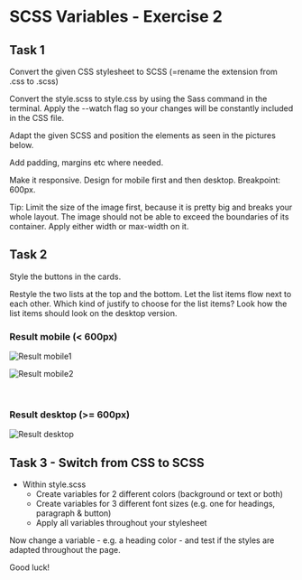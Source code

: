 # SCSS Variables - Exercise 2

## Task 1

Convert the given CSS stylesheet to SCSS (=rename the extension from .css to .scss)

Convert the style.scss to style.css by using the Sass command in the terminal. Apply the --watch flag so your changes will be constantly included in the CSS file.

Adapt the given SCSS and position the elements as seen in the pictures below.

Add padding, margins etc where needed.

Make it responsive. Design for mobile first and then desktop. Breakpoint: 600px.

Tip: Limit the size of the image first, because it is pretty big and breaks your whole layout. The image should not be able to exceed the boundaries of its container. Apply either width or max-width on it.

## Task 2

Style the buttons in the cards.

Restyle the two lists at the top and the bottom. Let the list items flow next to each other. Which kind of justify to choose for the list items? Look how the list items should look on the desktop version.

### Result mobile (< 600px)

![Result mobile1](images/mobile1.png)

![Result mobile2](images/mobile2.png)

&nbsp;

### Result desktop (>= 600px)

![Result desktop](images/desktop.png)

## Task 3 - Switch from CSS to SCSS

- Within style.scss
  - Create variables for 2 different colors (background or text or both)
  - Create variables for 3 different font sizes (e.g. one for headings, paragraph & button)
  - Apply all variables throughout your stylesheet

Now change a variable - e.g. a heading color - and test if the styles are adapted throughout the page.

Good luck!
